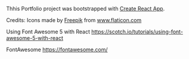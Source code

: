 Thhis Portfolio project was bootstrapped with [Create React App](https://github.com/facebook/create-react-app).

Credits:
Icons made by <a href="https://www.flaticon.com/authors/freepik" title="Freepik">Freepik</a> from www.flaticon.com

Using Font Awesome 5 with React
https://scotch.io/tutorials/using-font-awesome-5-with-react

FontAwesome
https://fontawesome.com/


